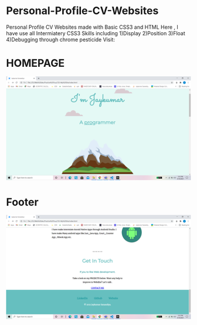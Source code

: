 # Personal-Profile-CV-Websites
Personal Profile CV Websites made with Basic CSS3 and HTML
Here , I have use all Intermiatery CSS3 Skills
including
1)Display
2)Position
3)Float
4)Debugging through chrome pesticide
Visit:

# HOMEPAGE 
![](p1.png)

# Footer
![](p4.png)



